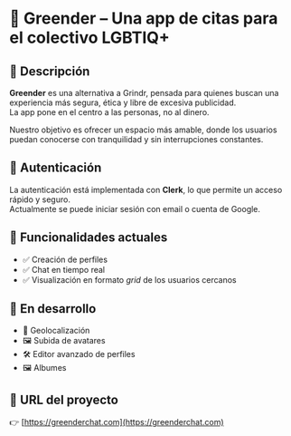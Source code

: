# 🌈 Greender – Una app de citas para el colectivo LGBTIQ+

## 📝 Descripción  

**Greender** es una alternativa a Grindr, pensada para quienes buscan una experiencia más segura, ética y libre de excesiva publicidad.  
La app pone en el centro a las personas, no al dinero.

Nuestro objetivo es ofrecer un espacio más amable, donde los usuarios puedan conocerse con tranquilidad y sin interrupciones constantes.  

## 🔐 Autenticación  

La autenticación está implementada con **Clerk**, lo que permite un acceso rápido y seguro.  
Actualmente se puede iniciar sesión con email o cuenta de Google.

## 💬 Funcionalidades actuales  

- ✅ Creación de perfiles  
- ✅ Chat en tiempo real
- ✅ Visualización en formato *grid* de los usuarios cercanos

## 🚧 En desarrollo  

- 📍 Geolocalización  
- 🖼️ Subida de avatares
- 🛠️ Editor avanzado de perfiles  
- 🖼️ Albumes

## 🔗 URL del proyecto  

👉 [https://greenderchat.com](https://greenderchat.com)
